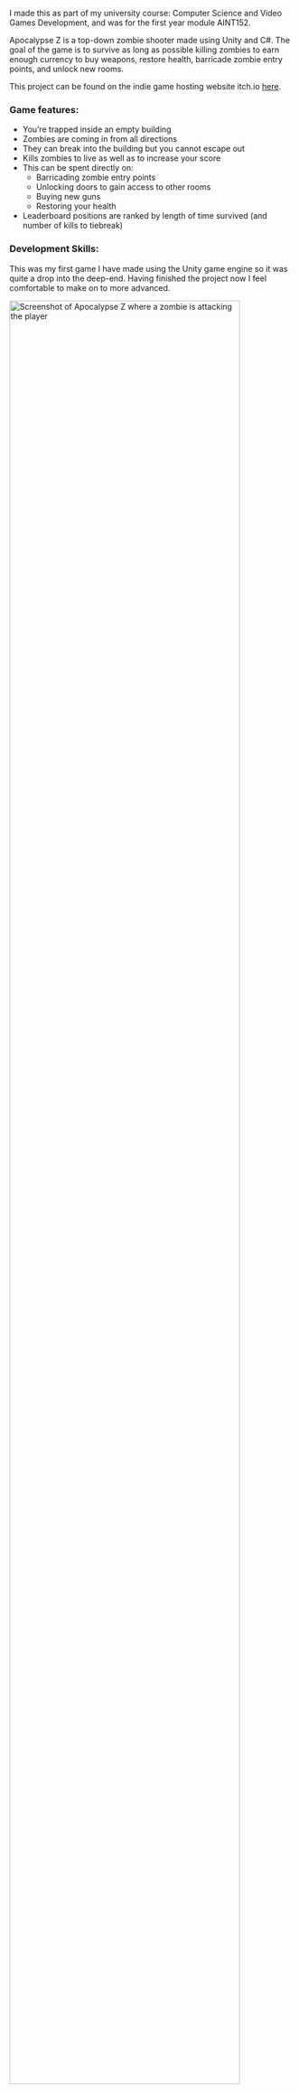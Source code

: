 I made this as part of my university course: Computer Science and Video Games Development, and was for the first year module AINT152.

Apocalypse Z is a top-down zombie shooter made using Unity and C#. The goal of the game is to survive as long as possible killing zombies to earn enough currency to buy weapons, restore health, barricade zombie entry points, and unlock new rooms.

This project can be found on the indie game hosting website itch.io [here](https://tobysmith568.itch.io/apocalypse-z).

### Game features:

- You’re trapped inside an empty building
- Zombies are coming in from all directions
- They can break into the building but you cannot escape out
- Kills zombies to live as well as to increase your score
- This can be spent directly on:
    - Barricading zombie entry points
    - Unlocking doors to gain access to other rooms
    - Buying new guns
    - Restoring your health
- Leaderboard positions are ranked by length of time survived (and number of kills to tiebreak)

### Development Skills:

This was my first game I have made using the Unity game engine so it was quite a drop into the deep-end. Having finished the project now I feel comfortable to make on to more advanced.

<img src="assets/img/posts/apocalypse-z-1.png" width="90%" class="center" alt="Screenshot of Apocalypse Z where a zombie is attacking the player">
<img src="assets/img/posts/apocalypse-z-2.png" width="90%" class="center" alt="Screenshot of Apocalypse Z where the player is firing their gun">
<img src="assets/img/posts/apocalypse-z-3.png" width="90%" class="center" alt="Screenshot of Apocalypse Z where the player is healing">